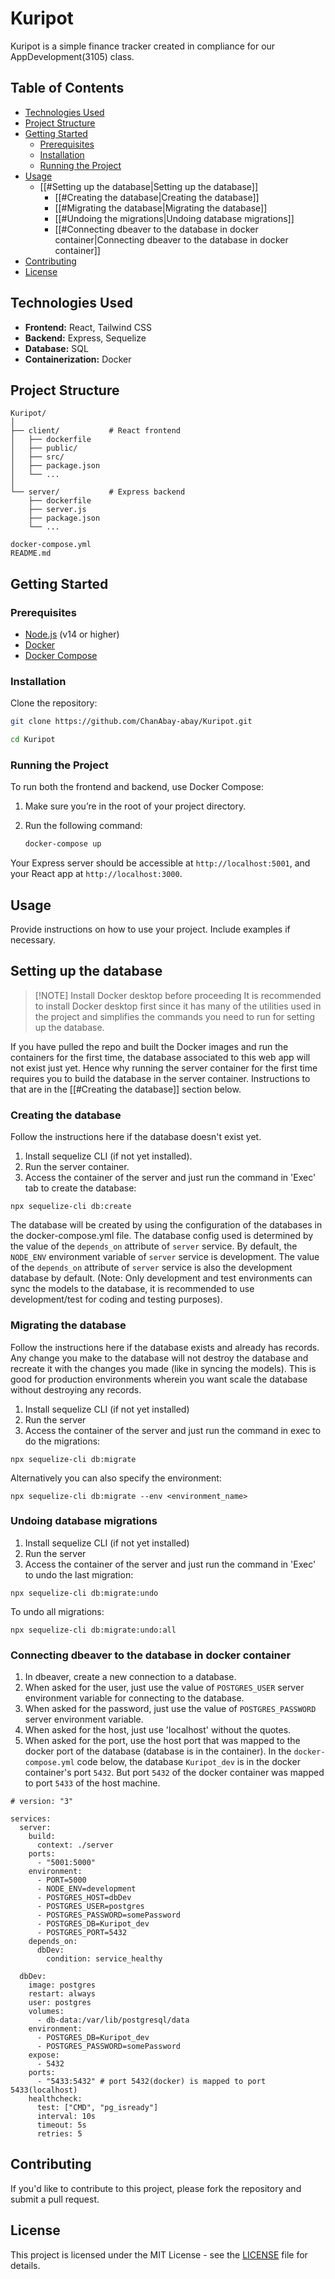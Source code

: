 # Kuripot

Kuripot is a simple finance tracker created in compliance for our AppDevelopment(3105) class.

## Table of Contents

- [Technologies Used](#technologies-used)
- [Project Structure](#project-structure)
- [Getting Started](#getting-started)
  - [Prerequisites](#prerequisites)
  - [Installation](#installation)
  - [Running the Project](#running-the-project)
- [Usage](#usage)
  	- [[#Setting up the database|Setting up the database]]
      - [[#Creating the database|Creating the database]]
      - [[#Migrating the database|Migrating the database]]
      - [[#Undoing the migrations|Undoing database migrations]]
      - [[#Connecting dbeaver to the database in docker container|Connecting dbeaver to the database in docker container]]
- [Contributing](#contributing)
- [License](#license)

## Technologies Used

- **Frontend:** React, Tailwind CSS
- **Backend:** Express, Sequelize
- **Database:** SQL
- **Containerization:** Docker

## Project Structure

```
Kuripot/
│
├── client/           # React frontend
│   ├── dockerfile
│   ├── public/
│   ├── src/
│   ├── package.json
│   └── ...
│
└── server/           # Express backend
    ├── dockerfile
    ├── server.js
    ├── package.json
    └── ...

docker-compose.yml
README.md
```

## Getting Started

### Prerequisites

- [Node.js](https://nodejs.org/) (v14 or higher)
- [Docker](https://www.docker.com/get-started)
- [Docker Compose](https://docs.docker.com/compose/)

### Installation

Clone the repository:

```bash
git clone https://github.com/ChanAbay-abay/Kuripot.git
```

```bash
cd Kuripot
```

### Running the Project

To run both the frontend and backend, use Docker Compose:

1. Make sure you’re in the root of your project directory.
2. Run the following command:

   ```bash
   docker-compose up
   ```

Your Express server should be accessible at `http://localhost:5001`, and your React app at `http://localhost:3000`.

## Usage

Provide instructions on how to use your project. Include examples if necessary.

## Setting up the database


> [!NOTE] Install Docker desktop before proceeding 
> It is recommended to install Docker desktop first since it has many of the utilities used in the project and simplifies the commands you need to run for setting up the database.


If you have pulled the repo and built the Docker images and run the containers for the first time, the database associated to this web app will not exist just yet. Hence why running the server container for the first time requires you to build the database in the server container. Instructions to that are in the [[#Creating the database]] section below.

### Creating the database

Follow the instructions here if the database doesn't exist yet.

1. Install sequelize CLI (if not yet installed).
2. Run the server container.
3. Access the container of the server and just run the command in 'Exec' tab to create the database:

```
npx sequelize-cli db:create
```

The database will be created by using the configuration of the databases in the docker-compose.yml file. The database config used is determined by the value of the `depends_on` attribute of `server` service.  By default, the `NODE_ENV` environment variable of `server` service is development. The value of the `depends_on` attribute of `server` service is also the development database by default. (Note: Only development and test environments can sync the models to the database, it is recommended to use development/test for coding and testing purposes).


### Migrating the database

Follow the instructions here if the database exists and already has records. Any change you make to the database will not destroy the database and recreate it with the changes you made (like in syncing the models). This is good for production environments wherein you want scale the database without destroying any records.

1. Install sequelize CLI (if not yet installed)
2. Run the server
3. Access the container of the server and just run the command in exec to do the migrations:

```
npx sequelize-cli db:migrate 
```

Alternatively you can also specify the environment:
```
npx sequelize-cli db:migrate --env <environment_name>
```

### Undoing database migrations

1. Install sequelize CLI (if not yet installed)
2. Run the server
3. Access the container of the server and just run the command in 'Exec' to undo the last migration:
```
npx sequelize-cli db:migrate:undo
```

To undo all migrations:
```
npx sequelize-cli db:migrate:undo:all
```


### Connecting dbeaver to the database in docker container

1. In dbeaver, create a new connection to a database.
2. When asked for the user, just use the value of `POSTGRES_USER` server environment variable for connecting to the database.
3. When asked for the password, just use the value of `POSTGRES_PASSWORD` server environment variable.
4. When asked for the host, just use 'localhost' without the quotes.
5. When asked for the port, use the host port that was mapped to the docker port of the database (database is in the container). In the `docker-compose.yml` code below, the database `Kuripot_dev` is in the docker container's port `5432`. But port `5432` of the docker container was mapped to port `5433` of the host machine.

```
# version: "3"

services:
  server:
    build:
      context: ./server
    ports:
      - "5001:5000"
    environment:
      - PORT=5000
      - NODE_ENV=development
      - POSTGRES_HOST=dbDev
      - POSTGRES_USER=postgres
      - POSTGRES_PASSWORD=somePassword
      - POSTGRES_DB=Kuripot_dev
      - POSTGRES_PORT=5432
    depends_on:
      dbDev:
        condition: service_healthy

  dbDev:
    image: postgres
    restart: always
    user: postgres
    volumes:
      - db-data:/var/lib/postgresql/data
    environment:
      - POSTGRES_DB=Kuripot_dev
      - POSTGRES_PASSWORD=somePassword
    expose:
      - 5432
    ports:
      - "5433:5432" # port 5432(docker) is mapped to port 5433(localhost)
    healthcheck:
      test: ["CMD", "pg_isready"]
      interval: 10s
      timeout: 5s
      retries: 5
```

## Contributing

If you'd like to contribute to this project, please fork the repository and submit a pull request.

## License

This project is licensed under the MIT License - see the [LICENSE](LICENSE) file for details.
